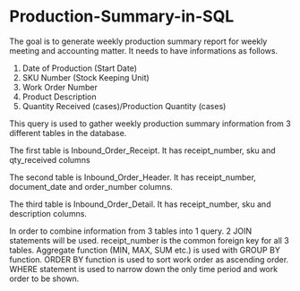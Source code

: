 # Production-Summary-in-SQL

The goal is to generate weekly production summary report for weekly meeting and accounting matter. It needs to have informations as follows.
1. Date of Production (Start Date)
2. SKU Number (Stock Keeping Unit)
3. Work Order Number
4. Product Description 
5. Quantity Received (cases)/Production Quantity (cases)

This query is used to gather weekly production summary information from 3 different tables in the database.

The first table is Inbound_Order_Receipt. It has receipt_number, sku and qty_received columns

The second table is Inbound_Order_Header. It has receipt_number, document_date and order_number columns.

The third table is Inbound_Order_Detail. It has receipt_number, sku and description columns.

In order to combine information from 3 tables into 1 query. 2 JOIN statements will be used. receipt_number is the common foreign key for all 3 tables. Aggregate function (MIN, MAX, SUM etc.) is used with GROUP BY function. ORDER BY function is used to sort work order as ascending order. WHERE statement is used to narrow down the only time period and work order to be shown. 
